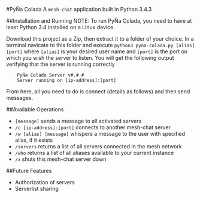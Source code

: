 #PyÑa Colada
A `mesh-chat` application built in Python 3.4.3

##Installation and Running
NOTE: To run PyÑa Colada, you need to have at least Python 3.4 installed on a Linux device.

Download this project as a Zip, then extract it to a folder of your choice. In a terminal navicate to this folder and execute `python3 pyna-colada.py [alias] [port]` where `[alias]` is your desired user name and `[port]` is the port on which you wish the server to listen. You will get the following output verifying that the server is running correctly

```
	PyÑa Colada Server v#.#.#
	Server running on [ip-address]:[port]
```

From here, all you need to do is connect (details as follows) and then send messages.

##Available Operations
* `[message]` sends a message to all activated servers
* `/c [ip-address]:[port]` connects to another mesh-chat server
* `/w [alias] [message]` whispers a message to the user with specified alias, if it exists
* `/servers` returns a list of all servers connected in the mesh network
* `/who` returns a list of all aliases available to your current instance
* `/x` shuts this mesh-chat server down

##Future Features
* Authorization of servers
* Serverlist sharing
